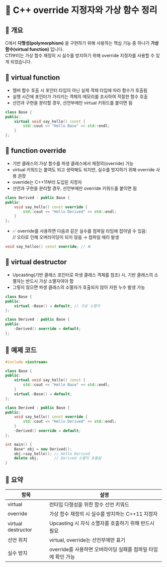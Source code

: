 # 🧾 C++ override 지정자와 가상 함수 정리

## 📌 개요
C에서 **다형성(polymorphism)** 을 구현하기 위해 사용하는 핵심 기능 중 하나가 **가상 함수(virtual function)** 입니다.  
C11부터는 가상 함수 재정의 시 실수를 방지하기 위해 override 지정자를 사용할 수 있게 되었습니다.

## 🧠 virtual function
- 멤버 함수 호출 시 포인터 타입이 아닌 실제 객체 타입에 따라 함수가 호출됨
- 실행 시간에 포인터가 가리키는 객체의 메모리를 조사하여 적절한 함수 호출
- 선언과 구현을 분리할 경우, 선언부에만 virtual 키워드를 붙이면 됨

```cpp
class Base {
public:
    virtual void say_hello() const {
        std::cout << "Hello Base" << std::endl;
    }
};
```



## 🔁 function override
- 기반 클래스의 가상 함수를 파생 클래스에서 재정의(override) 가능
- virtual 키워드는 붙여도 되고 생략해도 되지만, 실수를 방지하기 위해 override 사용 권장
- override는 C++11부터 도입된 지정자
- 선언과 구현을 분리할 경우, 선언부에만 override 키워드를 붙이면 됨

```cpp
class Derived : public Base {
public:
    void say_hello() const override {
        std::cout << "Hello Derived" << std::endl;
    }
};
```

- ✅ override를 사용하면 다음과 같은 실수를 컴파일 타임에 잡아낼 수 있음:  
// 오타로 인해 오버라이딩이 되지 않음 → 컴파일 에러 발생

```cpp 
void say_helloo() const override; // ❌
```


## 🧨 virtual destructor

- Upcasting(기반 클래스 포인터로 파생 클래스 객체를 참조) 시,
기반 클래스의 소멸자는 반드시 가상 소멸자여야 함
- 그렇지 않으면 파생 클래스의 소멸자가 호출되지 않아 자원 누수 발생 가능

```cpp 
class Base {
public:
    virtual ~Base() = default; // 가상 소멸자
};

class Derived : public Base {
public:
    ~Derived() override = default;
};
```


## 🧪 예제 코드

```cpp 
#include <iostream>

class Base {
public:
    virtual void say_hello() const {
        std::cout << "Hello Base" << std::endl;
    }
    virtual ~Base() = default;
};

class Derived : public Base {
public:
    void say_hello() const override {
        std::cout << "Hello Derived" << std::endl;
    }
    ~Derived() override = default;
};

int main() {
    Base* obj = new Derived();
    obj->say_hello(); // Hello Derived
    delete obj;       // Derived 소멸자 호출됨
}
```


## 📌 요약

| 항목 | 설명 |
|-------------|------------------------------------------|   
| virtual | 런타임 다형성을 위한 함수 선언 키워드 | 
| override | 가상 함수 재정의 시 실수를 방지하는 C++11 지정자 | 
| virtual destructor | Upcasting 시 자식 소멸자를 호출하기 위해 반드시 필요 | 
| 선언 위치 | virtual, override는 선언부에만 표기 | 
| 실수 방지 | override를 사용하면 오버라이딩 실패를 컴파일 타임에 확인 가능 | 

